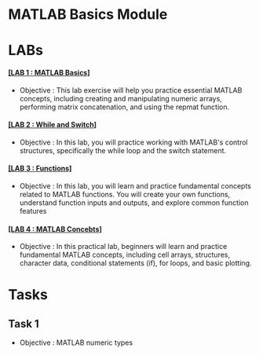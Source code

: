 # MATLAB Basics Module
# LABs
 #### [[LAB 1 : MATLAB Basics]](https://github.com/alaaelsawyy/MATLAB/blob/f85093d5bc9a59765438152c2513189db190d3ee/LABs/LAB%201.m)
- Objective : This lab exercise will help you practice essential MATLAB concepts, including creating and manipulating numeric arrays, performing matrix concatenation, and using the repmat function.



 #### [[LAB 2 : While and Switch]](https://github.com/alaaelsawyy/MATLAB/blob/6146b259b197ce388abc128775dfccbb1e1d9dca/LABs/LAB%202.m)
- Objective : In this lab, you will practice working with MATLAB's control structures, specifically the while loop and the switch statement.


 #### [[LAB 3 : Functions]](https://github.com/alaaelsawyy/MATLAB/blob/a869db075422cc40cae17d1909f2ecb35d817c2c/LABs/LAB%203.m)
- Objective : In this lab, you will learn and practice fundamental concepts related to MATLAB functions. You will create your own functions, understand function inputs and outputs, and explore common function features


 #### [[LAB 4 : MATLAB Concebts]](https://github.com/alaaelsawyy/MATLAB/blob/2872d2111ceae14b5061b20cf4fdc1197cab7202/LABs/LAB%204.m)
- Objective : In this practical lab, beginners will learn and practice fundamental MATLAB concepts, including cell arrays, structures, character data, conditional statements (if), for loops, and basic plotting.

# Tasks
## Task 1   
- Objective : MATLAB numeric types
